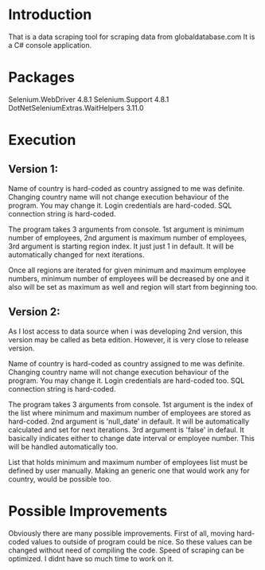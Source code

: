 # Introduction
That is a data scraping tool for scraping data from globaldatabase.com
It is a C# console application.

# Packages
Selenium.WebDriver 4.8.1
Selenium.Support 4.8.1
DotNetSeleniumExtras.WaitHelpers 3.11.0

# Execution

## Version 1:
Name of country is hard-coded as country assigned to me was definite. Changing country name will not change execution behaviour of the program. You may change it.
Login credentials are hard-coded.
SQL connection string is hard-coded.

The program takes 3 arguments from console. 
1st argument is minimum number of employees,
2nd argument is maximum number of employees,
3rd argument is starting region index. It just just 1 in default. It will be automatically changed for next iterations.

Once all regions are iterated for given minimum and maximum employee numbers, 
minimum number of employees will be decreased by one and it also will be set as maximum as well and region will start from beginning too.

## Version 2:
As I lost access to data source when i was developing 2nd version, this version may be called as beta edition.
However, it is very close to release version.

Name of country is hard-coded as country assigned to me was definite. Changing country name will not change execution behaviour of the program. You may change it.
Login credentials are hard-coded too.
SQL connection string is hard-coded.

The program takes 3 arguments from console. 
1st argument is the index of the list where minimum and maximum number of employees are stored as hard-coded.
2nd argument is 'null_date' in default. It will be automatically calculated and set for next iterations.
3rd argument is 'false' in defaul. It basically indicates either to change date interval or employee number. This will be handled automatically too.

List that holds minimum and maximum number of employees list must be defined by user manually. 
Making an generic one that would work any for country, would be possible too.

# Possible Improvements
Obviously there are many possible improvements.
First of all, moving hard-coded values to outside of program could be nice. So these values can be changed without need of compiling the code.
Speed of scraping can be optimized. I didnt have so much time to work on it.